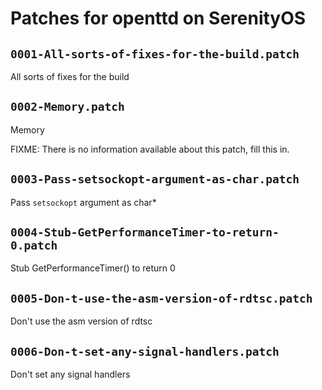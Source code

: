 # Patches for openttd on SerenityOS

## `0001-All-sorts-of-fixes-for-the-build.patch`

All sorts of fixes for the build



## `0002-Memory.patch`

Memory

FIXME: There is no information available about this patch, fill this in.

## `0003-Pass-setsockopt-argument-as-char.patch`

Pass `setsockopt` argument as char*


## `0004-Stub-GetPerformanceTimer-to-return-0.patch`

Stub GetPerformanceTimer() to return 0


## `0005-Don-t-use-the-asm-version-of-rdtsc.patch`

Don't use the asm version of rdtsc


## `0006-Don-t-set-any-signal-handlers.patch`

Don't set any signal handlers


